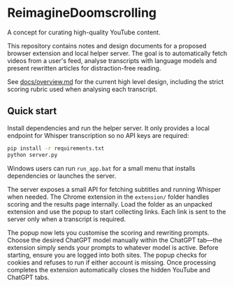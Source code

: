 # ReimagineDoomscrolling

A concept for curating high-quality YouTube content.

This repository contains notes and design documents for a proposed browser extension and local helper server. The goal is to automatically fetch videos from a user's feed, analyse transcripts with language models and present rewritten articles for distraction-free reading.

See [docs/overview.md](docs/overview.md) for the current high level design, including the strict scoring rubric used when analysing each transcript.

## Quick start

Install dependencies and run the helper server. It only provides a local endpoint for Whisper transcription so no API keys are required:

```bash
pip install -r requirements.txt
python server.py
```

Windows users can run `run_app.bat` for a small menu that installs
dependencies or launches the server.

The server exposes a small API for fetching subtitles and running Whisper when
needed. The Chrome extension in the `extension/` folder handles scoring and the
results page internally. Load the folder as an unpacked extension and use the
popup to start collecting links. Each link is sent to the server only when a
transcript is required.

The popup now lets you customise the scoring and rewriting prompts. Choose the
desired ChatGPT model manually within the ChatGPT tab—the extension simply sends
your prompts to whatever model is active.
Before starting, ensure you are logged into both sites. The popup checks for cookies and refuses to run if either account is missing.
Once processing completes the extension automatically closes the hidden YouTube and ChatGPT tabs.
